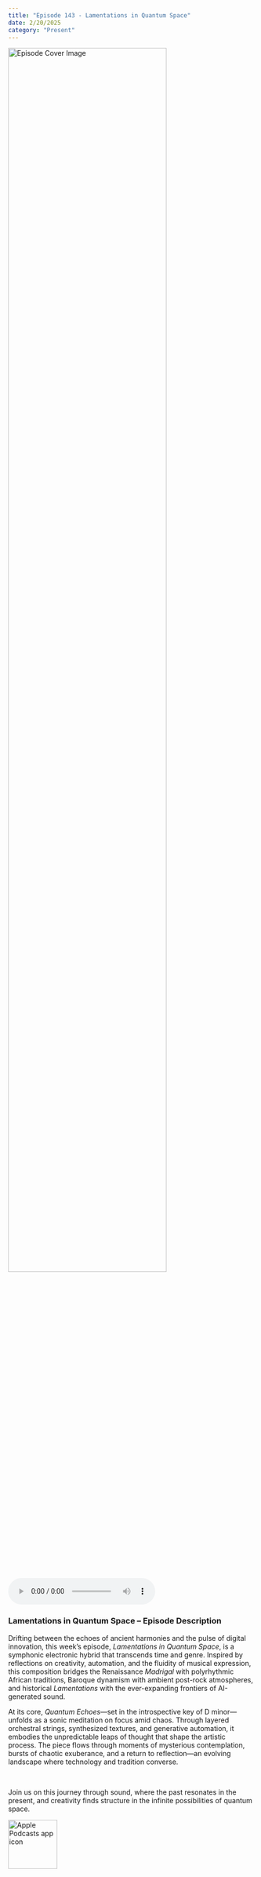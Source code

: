```yaml
---
title: "Episode 143 - Lamentations in Quantum Space"
date: 2/20/2025
category: "Present"
---
```

<img src="https://artwork.captivate.fm/b7721511-3cbd-4f75-8fe9-518d94ada791/ZmV_WpmZ_5kPbKtekv9uaI-H.jpg" alt="Episode Cover Image" width=80%/>
<audio controls>
  <source src="https://podcasts.captivate.fm/media/d3d41753-2070-4af7-af3c-27212a524cec/Episode-143.mp3" type="audio/mpeg">
  Your browser does not support the audio element.
</audio>

<h3><strong>Lamentations in Quantum Space</strong> – Episode Description</h3><p>Drifting between the echoes of ancient harmonies and the pulse of digital innovation, this week’s episode, <em>Lamentations in Quantum Space</em>, is a symphonic electronic hybrid that transcends time and genre. Inspired by reflections on creativity, automation, and the fluidity of musical expression, this composition bridges the Renaissance <em>Madrigal</em> with polyrhythmic African traditions, Baroque dynamism with ambient post-rock atmospheres, and historical <em>Lamentations</em> with the ever-expanding frontiers of AI-generated sound.</p><p>At its core, <em>Quantum Echoes</em>—set in the introspective key of D minor—unfolds as a sonic meditation on focus amid chaos. Through layered orchestral strings, synthesized textures, and generative automation, it embodies the unpredictable leaps of thought that shape the artistic process. The piece flows through moments of mysterious contemplation, bursts of chaotic exuberance, and a return to reflection—an evolving landscape where technology and tradition converse.</p><p><br></p><p>Join us on this journey through sound, where the past resonates in the present, and creativity finds structure in the infinite possibilities of quantum space.</p>

<a href="https://podcasts.apple.com/us/podcast/living-room-music/id1608791560?tscg=30200&itsct=podcast_box_appicon&ls=1&mttnsubad=1608791560" style="display: inline-block;"><img src="https://toolbox.marketingtools.apple.com/api/v2/badges/app-icon-podcasts/standard/en-us" alt="Apple Podcasts app icon" style="width: 100px; height: 100px; vertical-align: middle; object-fit: contain;" /></a>
    